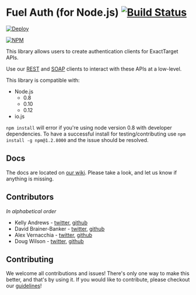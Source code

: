 Fuel Auth (for Node.js) [![Build Status](https://travis-ci.org/ExactTarget/Fuel-Node-Auth.svg)](https://travis-ci.org/ExactTarget/Fuel-Node-Auth)
=============

[![Deploy](https://www.herokucdn.com/deploy/button.png)](https://heroku.com/deploy)


[![NPM](https://nodei.co/npm/fuel-auth.png?downloads=true)](https://nodei.co/npm/fuel-auth/)

This library allows users to create authentication clients for ExactTarget APIs.

Use our [REST][1] and [SOAP][2] clients to interact with these APIs at a low-level.

This library is compatible with:
- Node.js
  - 0.8
  - 0.10
  - 0.12
- io.js
 
`npm install` will error if you're using node version 0.8 with developer dependencies. To have a successful install for testing/contributing use `npm install -g npm@1.2.8000` and the issue should be resolved.

## Docs

The docs are located on [our wiki][4]. Please take a look, and let us know if anything is missing.

## Contributors

*In alphabetical order*

* Kelly Andrews - [twitter](https://twitter.com/kellyjandrews), [github](https://github.com/kellyjandrews)
* David Brainer-Banker - [twitter](https://twitter.com/TweetTypography), [github](https://github.com/tweettypography)
* Alex Vernacchia - [twitter](https://twitter.com/vernacchia), [github](https://github.com/vernak2539)
* Doug Wilson - [twitter](https://twitter.com/blipsofadoug), [github](https://github.com/dougwilson)

## Contributing

We welcome all contributions and issues! There's only one way to make this better, and that's by using it. If you would like to contribute, please checkout our [guidelines](https://github.com/ExactTarget/Fuel-Node-Auth/wiki/Contributing)!


[1]: https://github.com/ExactTarget/Fuel-Node-REST
[2]: https://github.com/ExactTarget/Fuel-Node-SOAP
[3]: https://github.com/mikeal/request#requestoptions-callback
[4]: https://github.com/ExactTarget/Fuel-Node-Auth/wiki
